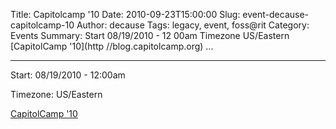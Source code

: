 Title: Capitolcamp '10
Date: 2010-09-23T15:00:00
Slug: event-decause-capitolcamp-10
Author: decause
Tags: legacy, event, foss@rit
Category: Events
Summary: Start  08/19/2010 - 12 00am  Timezone  US/Eastern  [CapitolCamp '10](http //blog.capitolcamp.org)   ... 

---
Start: 08/19/2010 - 12:00am

Timezone: US/Eastern

[CapitolCamp '10](http://blog.capitolcamp.org)

